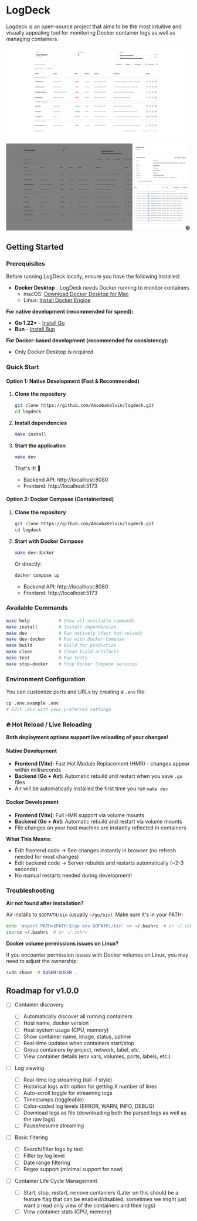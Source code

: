 # LogDeck

Logdeck is an open-source project that aims to be the most intuitive and visually appealing tool for monitoring Docker container logs as well as managing containers.

![LogDeck Landing](./docs/landing.png)
![LogDeck Container View and Logs](./docs/logs.png)

## Getting Started

### Prerequisites

Before running LogDeck locally, ensure you have the following installed:

- **Docker Desktop** - LogDeck needs Docker running to monitor containers
  - macOS: [Download Docker Desktop for Mac](https://www.docker.com/products/docker-desktop)
  - Linux: [Install Docker Engine](https://docs.docker.com/engine/install/)

**For native development (recommended for speed):**
- **Go 1.22+** - [Install Go](https://go.dev/doc/install)
- **Bun** - [Install Bun](https://bun.sh)

**For Docker-based development (recommended for consistency):**
- Only Docker Desktop is required

### Quick Start

#### Option 1: Native Development (Fast & Recommended)

1. **Clone the repository**
   ```bash
   git clone https://github.com/AmoabaKelvin/logdeck.git
   cd logdeck
   ```

2. **Install dependencies**
   ```bash
   make install
   ```

3. **Start the application**
   ```bash
   make dev
   ```

   That's it! 🎉
   - Backend API: http://localhost:8080
   - Frontend: http://localhost:5173

#### Option 2: Docker Compose (Containerized)

1. **Clone the repository**
   ```bash
   git clone https://github.com/AmoabaKelvin/logdeck.git
   cd logdeck
   ```

2. **Start with Docker Compose**
   ```bash
   make dev-docker
   ```

   Or directly:
   ```bash
   docker compose up
   ```

   - Backend API: http://localhost:8080
   - Frontend: http://localhost:5173

### Available Commands

```bash
make help           # Show all available commands
make install        # Install dependencies
make dev            # Run natively (fast hot-reload)
make dev-docker     # Run with Docker Compose
make build          # Build for production
make clean          # Clean build artifacts
make test           # Run tests
make stop-docker    # Stop Docker Compose services
```

### Environment Configuration

You can customize ports and URLs by creating a `.env` file:

```bash
cp .env.example .env
# Edit .env with your preferred settings
```

### 🔥 Hot Reload / Live Reloading

**Both deployment options support live reloading of your changes!**

#### Native Development
- **Frontend (Vite)**: Fast Hot Module Replacement (HMR) - changes appear within milliseconds
- **Backend (Go + Air)**: Automatic rebuild and restart when you save `.go` files
- Air will be automatically installed the first time you run `make dev`

#### Docker Development
- **Frontend (Vite)**: Full HMR support via volume mounts
- **Backend (Go + Air)**: Automatic rebuild and restart via volume mounts
- File changes on your host machine are instantly reflected in containers

**What This Means:**
- Edit frontend code → See changes instantly in browser (no refresh needed for most changes)
- Edit backend code → Server rebuilds and restarts automatically (~2-3 seconds)
- No manual restarts needed during development!

### Troubleshooting

**Air not found after installation?**

Air installs to `$GOPATH/bin` (usually `~/go/bin`). Make sure it's in your PATH:

```bash
echo 'export PATH=$PATH:$(go env GOPATH)/bin' >> ~/.bashrc  # or ~/.zshrc
source ~/.bashrc  # or ~/.zshrc
```

**Docker volume permissions issues on Linux?**

If you encounter permission issues with Docker volumes on Linux, you may need to adjust the ownership:

```bash
sudo chown -R $USER:$USER .
```

## Roadmap for v1.0.0

- [ ] Container discovery

  - [ ] Automatically discover all running containers
  - [ ] Host name, docker version
  - [ ] Host system usage (CPU, memory)
  - [ ] Show container name, image, status, uptime
  - [ ] Real-time updates when containers start/stop
  - [ ] Group containers by project, network, label, etc.
  - [ ] View container details (env vars, volumes, ports, labels, etc.)

- [ ] Log viewing

  - [ ] Real-time log streaming (tail -f style)
  - [ ] Historical logs with option for getting X number of lines
  - [ ] Auto-scroll toggle for streaming logs
  - [ ] Timestamps (toggleable)
  - [ ] Color-coded log levels (ERROR, WARN, INFO, DEBUG)
  - [ ] Download logs as file (downloading both the parsed logs as well as the raw logs)
  - [ ] Pause/resume streaming

- [ ] Basic filtering

  - [ ] Search/filter logs by text
  - [ ] Filter by log level
  - [ ] Date range filtering
  - [ ] Regex support (minimal support for now)

- [ ] Container Life Cycle Management

  - [ ] Start, stop, restart, remove containers (Later on this should be a feature flag that can be enabled/disabled, sometimes we might just want a read only view of the containers and their logs)
  - [ ] View container stats (CPU, memory)
